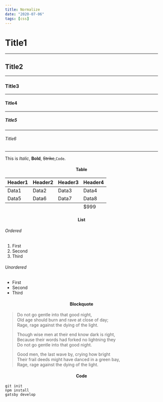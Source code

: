 ```yaml
---
title: Normalize
date: "2020-07-06"
tags: [css]
---
```


# Title1
--- 
## Title2
---
### Title3
---
#### Title4
---
##### Title5
---
###### Title6
---
This is *Italic*, **Bold**, ~~Strike~~,`Code`.


<h4 style="text-align:center">Table</h4>

<table>
  <thead>
    <tr>
        <th>Header1</th>
        <th>Header2</th>
        <th>Header3</th>
        <th>Header4</th>
    </tr>
  </thead>
  <tbody>
    <tr>
        <td>Data1</td>
        <td>Data2</td>
        <td>Data3</td>
        <td>Data4</td>
    </tr>
    <tr>
        <td>Data5</td>
        <td>Data6</td>
        <td>Data7</td>
        <td>Data8</td>
    </tr>
  </tbody>
  <tfoot>
    <tr>
      <td></td>
      <td></td>
      <td></td>
      <td>$999</td>
    </tr>
  </tfoot>
</table>

<h4 style="text-align:center">List</h4>

###### Ordered
1. First
2. Second
3. Third

###### Unordered
- First
- Second
- Third

<h4 style="text-align:center">Blockquote</h4>

>Do not go gentle into that good night,  
>Old age should burn and rave at close of day;  
>Rage, rage against the dying of the light.
>
>Though wise men at their end know dark is right,  
>Because their words had forked no lightning they  
>Do not go gentle into that good night.
>
>Good men, the last wave by, crying how bright  
>Their frail deeds might have danced in a green bay,  
>Rage, rage against the dying of the light.

<h4 style="text-align:center">Code</h4>

```shell
git init
npm install
gatsby develop
```
